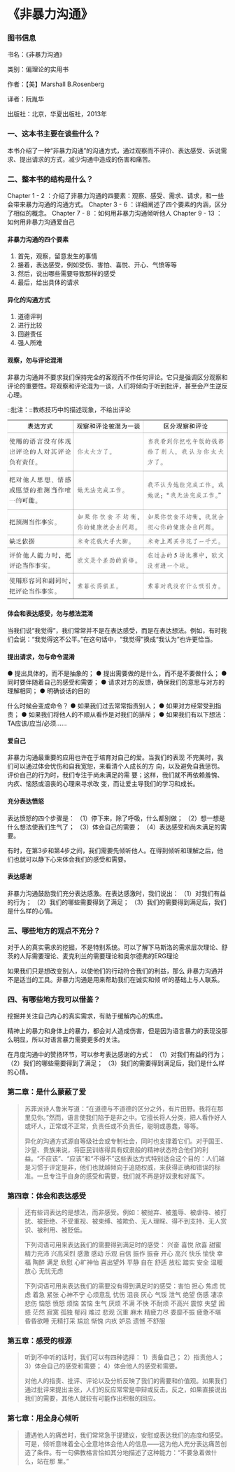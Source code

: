 # 《非暴力沟通》

### 图书信息

书名：《非暴力沟通》 

类别：偏理论的实用书 

作者：【美】Marshall B.Rosenberg 

译者：阮胤华 

出版社：北京，华夏出版社，2013年

### 一、这本书主要在谈些什么？

本书介绍了一种“非暴力沟通”的沟通方式，通过观察而不评价、表达感受、诉说需求、提出请求的方式，减少沟通中造成的伤害和痛苦。

### 二、整本书的结构是什么？

Chapter 1 - 2 ：介绍了非暴力沟通的四要素：观察、感受、需求、请求，和一些会带来暴力沟通的沟通方式。 Chapter 3 - 6 ：详细阐述了四个要素的内涵，区分了相似的概念。 Chapter 7 - 8 ：如何用非暴力沟通倾听他人 Chapter 9 - 13 ：如何用非暴力沟通爱自己

#### 非暴力沟通的四个要素

1. 首先，观察，留意发生的事情
2. 接着，表达感受，例如受伤、害怕、喜悦、开心、气愤等等
3. 然后，说出哪些需要导致那样的感受
4. 最后，给出具体的请求

#### 异化的沟通方式

1. 道德评判
2. 进行比较
3. 回避责任
4. 强人所难

#### 观察，勿与评论混淆

非暴力沟通并不要求我们保持完全的客观而不作任何评论。它只是强调区分观察和评论的重要性。将观察和评论混为一谈，人们将倾向于听到批评，甚至会产生逆反心理。

::批注：::教练技巧中的描述现象，不给出评论

![&#x89C2;&#x5BDF;&#x4E0E;&#x8BC4;&#x8BBA;](../.gitbook/assets/image%20%286%29.png)



#### 体会和表达感受，勿与想法混淆

当我们说“我觉得”，我们常常并不是在表达感受，而是在表达想法。例如，有时我们会说：“我觉得这不公平。”在这句话中，“我觉得”换成“我认为”也许更恰当。

#### 提出请求，勿与命令混淆

● 提出具体的，而不是抽象的； ● 提出需要做的是什么，而不是不要做什么； ● 同时要伴随着自己的感受和需要； ● 请求对方的反馈，确保我们的意思与对方的理解相同； ● 明确谈话的目的

什么时候会变成命令？ ● 如果我们过去常常指责别人； ● 如果对方经常受到指责； ● 如果我们将他人的不顺从看作是对我们的排斥； ● 如果我们有以下想法：TA应该/应当/必须……

#### 爱自己

非暴力沟通最重要的应用也许在于培育对自己的爱。当我们的表现 不完美时，我们可以通过体会忧伤和自我宽恕，来看清个人成长的方 向，以及避免自我惩罚。评价自己的行为时，我们专注于尚未满足的需 要；这样，我们就不再依赖羞愧、内疚、恼怒或沮丧的心理来寻求改 变，而让爱主导我们的学习和成长。

#### 充分表达愤怒

表达愤怒的四个步骤是： （1）停下来，除了呼吸，什么都别做； （2）想一想是什么想法使我们生气了； （3）体会自己的需要； （4）表达感受和尚未满足的需要。

有时，在第3步和第4步之间，我们需要先倾听他人。在得到倾听和理解之后，他们也就可以静下心来体会我们的感受和需要。

#### 表达感谢

非暴力沟通鼓励我们充分表达感激。在表达感激时，我们说出： （1）对我们有益的行为； （2）我们的哪些需要得到了满足； （3）我们的需要得到满足后，我们是什么样的心情。

### 三、哪些地方的观点不充分？

对于人的真实需求的挖掘，不是特别系统。可以了解下马斯洛的需求层次理论、舒茨的人际需要理论、麦克利兰的需要理论和奥尔德弗的ERG理论

如果我们只是想改变别人，以使他们的行动符合我们的利益，那么 非暴力沟通并不是适当的工具。非暴力沟通是用来帮助我们在诚实和倾 听的基础上与人联系。

### 四、有哪些地方我可以借鉴？

挖掘并关注自己内心的真实需求，有助于缓解内心的焦虑。

精神上的暴力和身体上的暴力，都会对人造成伤害，但是因为语言暴力的表现没那么明显，所以对语言暴力需要更多的关注。

在月度沟通中的赞扬环节，可以参考表达感谢的方式： （1）对我们有益的行为； （2）我们的哪些需要得到了满足； （3）我们的需要得到满足后，我们是什么样的心情。

### 第二章：是什么蒙蔽了爱

> 苏菲派诗人鲁米写道：“在道德与不道德的区分之外，有片田野。我将在那里见你。”然而，语言使我们陷于是非之中。它擅长将人分类，把人看作好人或坏人，正常或不正常，负责任或不负责任，聪明或愚蠢，等等。
>
> 异化的沟通方式源自等级社会或专制社会，同时也支撑着它们。对于国王、沙皇、贵族来说，将臣民训练得具有奴隶般的精神状态符合他们的利益。“不应该”、“应该”和“不得不”这些表达方式特别适合这个目的：人们越是习惯于评定是非，他们也就越倾向于追随权威，来获得正确和错误的标准。一旦专注于自身的感受和需要，我们就不再是好奴隶和好属下。

### 第四章：体会和表达感受

> 还有些词表达的是想法，而非感受。例如：被抛弃、被羞辱、被虐待、被打扰、被拒绝、不受重视、被束缚、被欺负、无人理睬、得不到支持、无人赏识、被利用、被贬低。
>
> 下列词语可用来表达我们的需要得到满足时的感受： 兴奋 喜悦 欣喜 甜蜜 精力充沛 兴高采烈 感激 感动 乐观 自信 振作 振奋 开心 高兴 快乐 愉快 幸福 陶醉 满足 欣慰 心旷神怡 喜出望外 平静 自在 舒适 放松 踏实 安全 温暖 放心 无忧无虑
>
> 下列词语可用来表达我们的需要没有得到满足时的感受：害怕 担心 焦虑 忧虑 着急 紧张 心神不宁 心烦意乱 忧伤 沮丧 灰心 气馁 泄气 绝望 伤感 凄凉 悲伤 恼怒 愤怒 烦恼 苦恼 生气 厌烦 不满 不快 不耐烦 不高兴 震惊 失望 困惑 茫然 寂寞 孤独 郁闷 难过 悲观 沉重 麻木 精疲力尽 委靡不振 疲惫不堪 昏昏欲睡 无精打采 尴尬 惭愧 内疚 妒忌 遗憾 不舒服

### 第五章：感受的根源

> 听到不中听的话时，我们可以有四种选择： 1）责备自己； 2）指责他人； 3）体会自己的感受和需要； 4）体会他人的感受和需要。
>
> 对他人的指责、批评、评论以及分析反映了我们的需要和价值观。如果我们通过批评来提出主张，人们的反应常常是申辩或反击。反之，如果直接说出我们的需要，其他人就较有可能作出积极的回应。

### 第七章：用全身心倾听

> 遭遇他人的痛苦时，我们常常急于提建议，安慰或表达我们的态度和感受。可是，倾听意味着全心全意地体会他人的信息——这为他人充分表达痛苦创造了条件。有一句佛教格言恰如其分地描述了这种能力：“不要急着做什么，站在那 里。”

